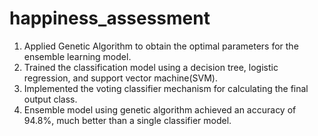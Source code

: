 # happiness_assessment
1. Applied Genetic Algorithm to obtain the optimal parameters for the ensemble learning model.
2. Trained the classification model using a decision tree, logistic regression, and support vector machine(SVM).
3. Implemented the voting classifier mechanism for calculating the final output class.
4. Ensemble model using genetic algorithm achieved an accuracy of 94.8%, much better than a single classifier model.
